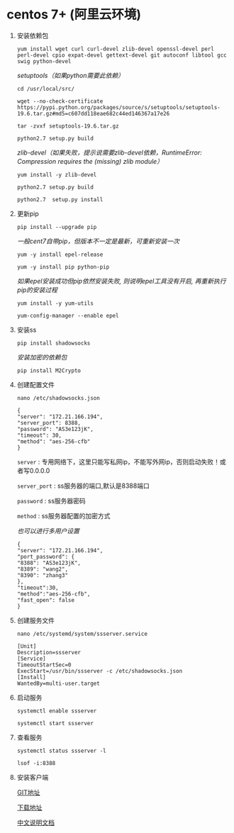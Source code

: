 # centos 7+ (阿里云环境)

1. 安装依赖包

    `yum install wget curl curl-devel zlib-devel openssl-devel perl perl-devel cpio expat-devel gettext-devel git autoconf libtool gcc swig python-devel`

    _setuptools（如果python需要此依赖）_

    `cd /usr/local/src/`

    `wget --no-check-certificate  https://pypi.python.org/packages/source/s/setuptools/setuptools-19.6.tar.gz#md5=c607dd118eae682c44ed146367a17e26`

    `tar -zvxf setuptools-19.6.tar.gz`

    `python2.7 setup.py build`

    _zlib-devel（如果失败，提示说需要zlib-devel依赖，RuntimeError: Compression requires the (missing) zlib module）_

    `yum install -y zlib-devel`

    `python2.7 setup.py build`

    `python2.7  setup.py install`

2. 更新pip

    `pip install --upgrade pip`

    _一般cent7自带pip，但版本不一定是最新，可重新安装一次_

    `yum -y install epel-release`

    `yum -y install pip python-pip`
    
    _如果epel安装成功但pip依然安装失败, 则说明epel工具没有开启, 再重新执行pip的安装过程_
    
    `yum install -y yum-utils`

    `yum-config-manager --enable epel`

3. 安装ss

    `pip install shadowsocks`

    _安装加密的依赖包_

    `pip install M2Crypto`

4. 创建配置文件

    `nano /etc/shadowsocks.json`

    ```
    {
    "server": "172.21.166.194",
    "server_port": 8388,
    "password": "AS3e123jK",
    "timeout": 30,
    "method": "aes-256-cfb"
    }
    ```

    `server` : 专用网络下，这里只能写私网ip，不能写外网ip，否则启动失败！或者写0.0.0.0

    `server_port` : ss服务器的端口,默认是8388端口

    `password` : ss服务器密码

    `method` : ss服务器配置的加密方式

    _也可以进行多用户设置_

    ```
    {
    "server": "172.21.166.194",
    "port_password": {
    "8388": "AS3e123jK",
    "8389": "wang2",
    "8390": "zhang3"
    },
    "timeout":30,
    "method":"aes-256-cfb",
    "fast_open": false
    }
    ```

5. 创建服务文件

    `nano /etc/systemd/system/ssserver.service`

    ```
    [Unit]
    Description=ssserver
    [Service]
    TimeoutStartSec=0
    ExecStart=/usr/bin/ssserver -c /etc/shadowsocks.json
    [Install]
    WantedBy=multi-user.target
    ```

6. 启动服务

    `systemctl enable ssserver`

    `systemctl start ssserver`

7. 查看服务

    `systemctl status ssserver -l`

    `lsof -i:8388`

8. 安装客户端

    [GIT地址](https://github.com/shadowsocks/shadowsocks-windows)

    [下载地址](https://github.com/shadowsocks/shadowsocks-windows/releases)

    [中文说明文档](https://github.com/shadowsocks/shadowsocks-windows/wiki/Shadowsocks-Windows-%E4%BD%BF%E7%94%A8%E8%AF%B4%E6%98%8E)
